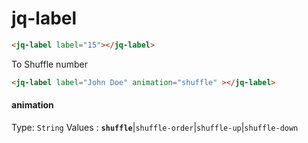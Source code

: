 # jq-label

```html
<jq-label label="15"></jq-label>
```

To Shuffle number
```html
<jq-label label="John Doe" animation="shuffle" ></jq-label>
```

#### animation
Type: `String`
Values : **`shuffle`**|`shuffle-order`|`shuffle-up`|`shuffle-down`

